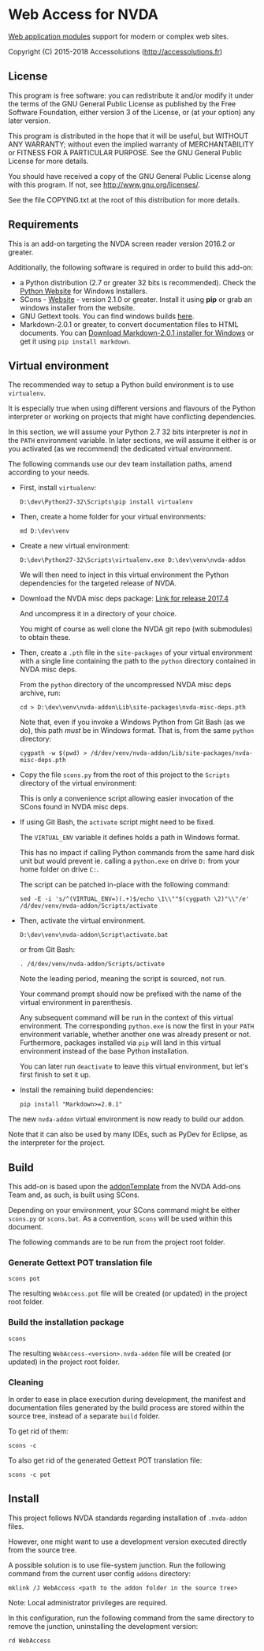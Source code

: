 # Web Access for NVDA

[Web application modules](http://webmodules.org/) support for modern or complex web sites.

Copyright (C) 2015-2018 Accessolutions (http://accessolutions.fr)

## License

This program is free software: you can redistribute it and/or modify
it under the terms of the GNU General Public License as published by
the Free Software Foundation, either version 3 of the License, or
(at your option) any later version.

This program is distributed in the hope that it will be useful,
but WITHOUT ANY WARRANTY; without even the implied warranty of
MERCHANTABILITY or FITNESS FOR A PARTICULAR PURPOSE.  See the
GNU General Public License for more details.

You should have received a copy of the GNU General Public License
along with this program.  If not, see <http://www.gnu.org/licenses/>.

See the file COPYING.txt at the root of this distribution for more details.


## Requirements

This is an add-on targeting the NVDA screen reader version 2016.2 or greater. 

Additionally, the following software is required in order to build this add-on:

- a Python distribution (2.7 or greater 32 bits is recommended). Check the [Python Website](http://www.python.org) for Windows Installers.
- SCons - [Website](http://www.scons.org/) - version 2.1.0 or greater. Install it using **pip** or grab an windows installer from the website.
- GNU Gettext tools. You can find windows builds [here](http://gnuwin32.sourceforge.net/downlinks/gettext.php).
- Markdown-2.0.1 or greater, to convert documentation files to HTML documents. You can [Download Markdown-2.0.1 installer for Windows](https://pypi.python.org/pypi/Markdown/2.0.1) or get it using `pip install markdown`.


## Virtual environment

The recommended way to setup a Python build environment is to use `virtualenv`.

It is especially true when using different versions and flavours of the Python
interpreter or working on projects that might have conflicting dependencies. 

In this section, we will assume your Python 2.7 32 bits interpreter is *not*
in the `PATH` environment variable. In later sections, we will assume it
either is or you activated (as we recommend) the dedicated virtual environment.

The following commands use our dev team installation paths, amend according to
your needs.

 - First, install `virtualenv`:
 	
	```
	D:\dev\Python27-32\Scripts\pip install virtualenv
	```

 - Then, create a home folder for your virtual environments:
 	
	```
	md D:\dev\venv
	```

 - Create a new virtual environment:
 	
	```
	D:\dev\Python27-32\Scripts\virtualenv.exe D:\dev\venv\nvda-addon
	```
	
	We will then need to inject in this virtual environment the Python dependencies
	for the targeted release of NVDA.

 - Download the NVDA misc deps package:
[Link for release 2017.4](https://github.com/nvaccess/nvda-misc-deps/archive/3707b8e4052670c454343e32d8de3f0b8beab642.zip)
	
	And uncompress it in a directory of your choice.
	
	You might of course as well clone the NVDA git repo (with submodules) to obtain these.

 - Then, create a `.pth` file in the `site-packages` of your virtual environment with
a single line containing the path to the `python` directory contained in NVDA misc deps.
	
	From the `python` directory of the uncompressed NVDA misc deps archive, run:
	
	```
	cd > D:\dev\venv\nvda-addon\Lib\site-packages\nvda-misc-deps.pth
	```
	
	Note that, even if you invoke a Windows Python from Git Bash (as we do), this path
	*must* be in Windows format. That is, from the same `python` directory:
	
	```
	cygpath -w $(pwd) > /d/dev/venv/nvda-addon/Lib/site-packages/nvda-misc-deps.pth
	```

 - Copy the file `scons.py` from the root of this project to the `Scripts`
 directory of the virtual environment:
 	
 	This is only a convenience script allowing easier invocation of the SCons found
 	in NVDA misc deps. 

 - If using Git Bash, the `activate` script might need to be fixed.
 	
 	The `VIRTUAL_ENV` variable it defines holds a path in Windows format.
 	
 	This has no impact if calling Python commands from the same hard disk unit
 	but would prevent ie. calling a `python.exe` on drive `D:` from your home
 	folder on drive `C:`.
 	
 	The script can be patched in-place with the following command:
 	
 	```
 	sed -E -i 's/^(VIRTUAL_ENV=)(.+)$/echo \1\\""$(cygpath \2)"\\"/e' /d/dev/venv/nvda-addon/Scripts/activate
 	```

 - Then, activate the virtual environment.
 	
	```
	D:\dev\venv\nvda-addon\Script\activate.bat
	```
	
	or from Git Bash:
	
	```
	. /d/dev/venv/nvda-addon/Scripts/activate
	```
	
	Note the leading period, meaning the script is sourced, not run.
	
	Your command prompt should now be prefixed with the name of the virtual
	environment in parenthesis.
	
	Any subsequent command will be run in the context of this virtual
	environment.
	The corresponding `python.exe` is now the first in your `PATH` environment
	variable, whether another one was already present or not.
	Furthermore, packages installed via `pip` will land in this virtual
	environment instead of the base Python installation.
	
	You can later run `deactivate` to leave this virtual environment, but let's
	first finish to set it up.

 - Install the remaining build dependencies:
 	
	```
	pip install "Markdown>=2.0.1"
	```
	
The new `nvda-addon` virtual environment is now ready to build our addon.

Note that it can also be used by many IDEs, such as PyDev for Eclipse, as
the interpreter for the project. 


## Build

This add-on is based upon the
[addonTemplate](https://bitbucket.org/nvdaaddonteam/addontemplate)
from the NVDA Add-ons Team and, as such, is built using SCons.


Depending on your environment, your SCons command might be either `scons.py`
or `scons.bat`. As a convention, `scons` will be used within this document.


The following commands are to be run from the project root folder. 


### Generate Gettext POT translation file

```
scons pot
```


The resulting `WebAccess.pot` file will be created (or updated) in the project
root folder.


### Build the installation package

```
scons
```


The resulting `WebAccess-<version>.nvda-addon` file will be created (or
updated) in the project root folder.


### Cleaning

In order to ease in place execution during development, the manifest
and documentation files generated by the build process are stored within the
source tree, instead of a separate `build` folder.

To get rid of them:

```
scons -c
```



To also get rid of the generated Gettext POT translation file:

```
scons -c pot
```


## Install

This project follows NVDA standards regarding installation of `.nvda-addon`
files.


However, one might want to use a development version executed directly from
the source tree.

A possible solution is to use file-system junction. Run the following command
from the current user config `addons` directory:

```
mklink /J WebAccess <path to the addon folder in the source tree>
```

Note: Local administrator privileges are required.


In this configuration, run the following command from the same
directory to remove the junction, uninstalling the development version:

```
rd WebAccess
```
